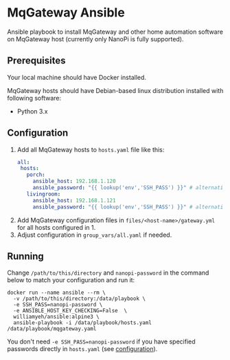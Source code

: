 # MqGateway Ansible

Ansible playbook to install MqGateway and other home automation software 
on MqGateway host (currently only NanoPi is fully supported).

## Prerequisites

Your local machine should have Docker installed.

MqGateway hosts should have Debian-based linux distribution installed 
with following software:
- Python 3.x

##  Configuration

1. Add all MqGateway hosts to `hosts.yaml` file like this:
    ```yaml
    all:
     hosts:
       porch:
         ansible_host: 192.168.1.120
         ansible_password: "{{ lookup('env','SSH_PASS') }}" # alternatively put actual password
       livingroom:
         ansible_host: 192.168.1.121
         ansible_password: "{{ lookup('env','SSH_PASS') }}" # alternatively put actual password
    ```
2. Add MqGateway configuration files in `files/<host-name>/gateway.yml` for all 
hosts configured in 1.
3. Adjust configuration in `group_vars/all.yaml` if needed.
 

## Running

Change `/path/to/this/directory` and `nanopi-password` in the command below to 
match your configuration and run it:

```
docker run --name ansible --rm \
  -v /path/to/this/directory:/data/playbook \
  -e SSH_PASS=nanopi-password \
  -e ANSIBLE_HOST_KEY_CHECKING=False  \
  williamyeh/ansible:alpine3 \
  ansible-playbook -i /data/playbook/hosts.yaml /data/playbook/mqgateway.yaml
```

You don't need `-e SSH_PASS=nanopi-password` if you have specified passwords 
directly in `hosts.yaml` (see [configuration](#configuration)).
